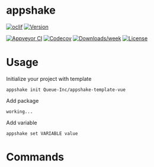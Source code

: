 appshake
========



[![oclif](https://img.shields.io/badge/cli-oclif-brightgreen.svg)](https://oclif.io)
[![Version](https://img.shields.io/npm/v/appshake.svg)](https://npmjs.org/package/appshake)

[![Appveyor CI](https://ci.appveyor.com/api/projects/status/github/Queue-Inc/appshake-cli?branch=master&svg=true)](https://ci.appveyor.com/project/Queue-Inc/appshake-cli/branch/master)
[![Codecov](https://codecov.io/gh/Queue-Inc/appshake-cli/branch/master/graph/badge.svg)](https://codecov.io/gh/Queue-Inc/appshake-cli)
[![Downloads/week](https://img.shields.io/npm/dw/appshake.svg)](https://npmjs.org/package/appshake)
[![License](https://img.shields.io/npm/l/appshake.svg)](https://github.com/Queue-Inc/appshake-cli/blob/master/package.json)

<!-- toc -->
# Usage

Initialize your project with template

```
appshake init Queue-Inc/appshake-template-vue
```

Add package

```
working...
```

Add variable

```
appshake set VARIABLE value
```

<!-- usage -->
# Commands
<!-- commands -->
